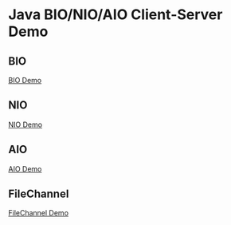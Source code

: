 # Java BIO/NIO/AIO Client-Server Demo


## BIO

[BIO Demo](https://github.com/lgjlife/communication/tree/master/src/main/java/com/communication/io/bio)

## NIO

[NIO Demo](https://github.com/lgjlife/communication/tree/master/src/main/java/com/communication/io/nio)

## AIO

[AIO Demo](https://github.com/lgjlife/communication/tree/master/src/main/java/com/communication/io/aio)

## FileChannel

[FileChannel Demo](https://github.com/lgjlife/communication/tree/master/src/main/java/com/communication/io/file)

